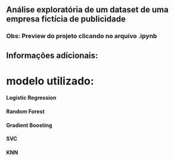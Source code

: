 ## Análise exploratória de um dataset de uma empresa **fictícia** de publicidade
### Obs: Preview do projeto clicando no arquivo .ipynb

## Informações adicionais:
# modelo utilizado:
#### Logistic Regression
#### Random Forest
#### Gradient Boosting
#### SVC
#### KNN
